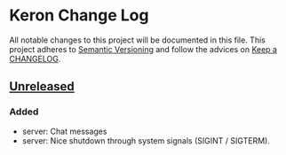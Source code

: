 # Keron Change Log
All notable changes to this project will be documented in this file.
This project adheres to [Semantic Versioning](http://semver.org/)
and follow the advices on [Keep a CHANGELOG](http://keepachangelog.com).

## [Unreleased][unreleased]
### Added
- server: Chat messages
- server: Nice shutdown through system signals (SIGINT / SIGTERM).

[unreleased]: https://github.com/KeronTeam/Keron/compare/34f2827...HEAD

